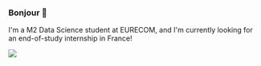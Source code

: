 ### Bonjour 🥖

<!--
**minhduc0711/minhduc0711** is a ✨ _special_ ✨ repository because its `README.md` (this file) appears on your GitHub profile.

Here are some ideas to get you started:

- 🔭 I’m currently working on ...
- 🌱 I’m currently learning ...
- 👯 I’m looking to collaborate on ...
- 🤔 I’m looking for help with ...
- 💬 Ask me about ...
- 📫 How to reach me: ...
- 😄 Pronouns: ...
- ⚡ Fun fact: ...
-->

I'm a M2 Data Science student at EURECOM, and I'm currently looking for an end-of-study internship in France!

![](https://github-readme-stats.vercel.app/api?username=minhduc0711&show_icons=true)
